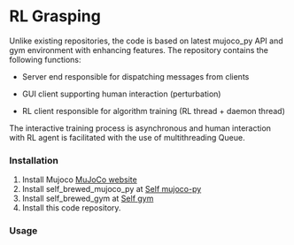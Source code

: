 # RL Grasping

Unlike existing repositories, the code is based on latest mujoco_py API and gym environment with enhancing features.
The repository contains the following functions:

- Server end responsible for dispatching messages from clients

- GUI client supporting human interaction (perturbation)

- RL client responsible for algorithm training (RL thread + daemon thread)

The interactive training process is asynchronous and human interaction with RL agent is facilitated with the use of multithreading Queue.

### Installation

1. Install Mujoco [MuJoCo website](https://www.roboti.us/license.html)
2. Install self_brewed_mujoco_py at [Self mujoco-py](https://github.com/davidsonic/self_brewed_mujoco_py)
3. Install self_brewed_gym at [Self gym](https://github.com/davidsonic/self_brewed_gym)
4. Install this code repository.


### Usage

